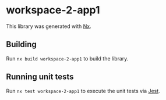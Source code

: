 # workspace-2-app1

This library was generated with [Nx](https://nx.dev).

## Building

Run `nx build workspace-2-app1` to build the library.

## Running unit tests

Run `nx test workspace-2-app1` to execute the unit tests via [Jest](https://jestjs.io).
